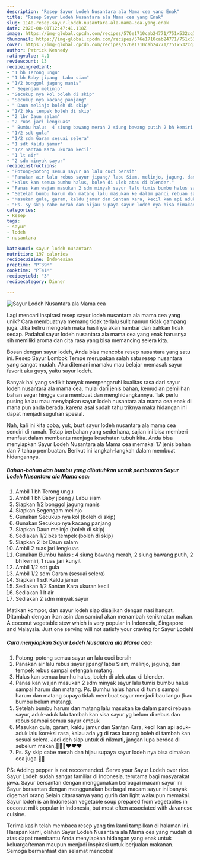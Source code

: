 ```yaml
---
description: "Resep Sayur Lodeh Nusantara ala Mama cea yang Enak"
title: "Resep Sayur Lodeh Nusantara ala Mama cea yang Enak"
slug: 1140-resep-sayur-lodeh-nusantara-ala-mama-cea-yang-enak
date: 2020-08-01T12:47:41.118Z
image: https://img-global.cpcdn.com/recipes/576e1710cab24771/751x532cq70/sayur-lodeh-nusantara-ala-mama-cea-foto-resep-utama.jpg
thumbnail: https://img-global.cpcdn.com/recipes/576e1710cab24771/751x532cq70/sayur-lodeh-nusantara-ala-mama-cea-foto-resep-utama.jpg
cover: https://img-global.cpcdn.com/recipes/576e1710cab24771/751x532cq70/sayur-lodeh-nusantara-ala-mama-cea-foto-resep-utama.jpg
author: Patrick Kennedy
ratingvalue: 4.1
reviewcount: 13
recipeingredient:
- "1 bh Terong ungu"
- "1 bh Baby jipang  Labu siam"
- "1/2 bonggol jagung manis"
- " Segengam melinjo"
- "Secukup nya kol boleh di skip"
- "Secukup nya kacang panjang"
- " Daun melinjo boleh di skip"
- "1/2 bks tempek boleh di skip"
- "2 lbr Daun salam"
- "2 ruas jari lengkuas"
- " Bumbu halus  4 siung bawang merah 2 siung bawang putih 2 bh kemiri 1 ruas jari kunyit"
- "1/2 sdt gula"
- "1/2 sdm Garam sesuai selera"
- "1 sdt Kaldu jamur"
- "1/2 Santan Kara ukuran kecil"
- "1 lt air"
- "2 sdm minyak sayur"
recipeinstructions:
- "Potong-potong semua sayur an lalu cuci bersih"
- "Panakan air lalu rebus sayur jipang/ labu Siam, melinjo, jagung, dan tempek rebus sampai setengah matang."
- "Halus kan semua bumhu halus, boleh di ulek atau di blender."
- "Panas kan wajan masukan 2 sdm minyak sayur lalu tumis bumbu halus sampai harum dan matang. Ps. Bumhu halus harus di tumis sampai harum dan matang supaya tidak membuat sayur menjadi bau langu (bau bumbu belum matang)."
- "Setelah bumbu harum dan matang lalu masukan ke dalam panci rebuan sayur, aduk-aduk lalu tambah kan sisa sayur yg belum di rebus dan rebus sampai semua sayur empuk"
- "Masukan gula, garam, kaldu jamur dan Santan Kara, kecil kan api aduk-aduk lalu koreksi rasa, kalau ada yg di rasa kurang boleh di tambah kan sesuai selera. Jadi deh siap untuk di nikmati, jangan lupa berdoa dl sebelum makan,🙏🙏🙏❤️❤️❤️"
- "Ps. Sy skip cabe merah dan hijau supaya sayur lodeh nya bisa dimakan cea juga 🤗🤗"
categories:
- Resep
tags:
- sayur
- lodeh
- nusantara

katakunci: sayur lodeh nusantara 
nutrition: 197 calories
recipecuisine: Indonesian
preptime: "PT39M"
cooktime: "PT41M"
recipeyield: "3"
recipecategory: Dinner

---
```



![Sayur Lodeh Nusantara ala Mama cea](https://img-global.cpcdn.com/recipes/576e1710cab24771/751x532cq70/sayur-lodeh-nusantara-ala-mama-cea-foto-resep-utama.jpg)

Lagi mencari inspirasi resep sayur lodeh nusantara ala mama cea yang unik? Cara membuatnya memang tidak terlalu sulit namun tidak gampang juga. Jika keliru mengolah maka hasilnya akan hambar dan bahkan tidak sedap. Padahal sayur lodeh nusantara ala mama cea yang enak harusnya sih memiliki aroma dan cita rasa yang bisa memancing selera kita.

Bosan dengan sayur lodeh, Anda bisa mencoba resep nusantara yang satu ini. Resep Sayur Lombok Tempe merupakan salah satu resep nusantara yang sangat mudah. Aku ditemani mamaku mau belajar memasak sayur favorit aku guys, yaitu sayur lodeh.

Banyak hal yang sedikit banyak mempengaruhi kualitas rasa dari sayur lodeh nusantara ala mama cea, mulai dari jenis bahan, kemudian pemilihan bahan segar hingga cara membuat dan menghidangkannya. Tak perlu pusing kalau mau menyiapkan sayur lodeh nusantara ala mama cea enak di mana pun anda berada, karena asal sudah tahu triknya maka hidangan ini dapat menjadi suguhan spesial.


Nah, kali ini kita coba, yuk, buat sayur lodeh nusantara ala mama cea sendiri di rumah. Tetap berbahan yang sederhana, sajian ini bisa memberi manfaat dalam membantu menjaga kesehatan tubuh kita. Anda bisa menyiapkan Sayur Lodeh Nusantara ala Mama cea memakai 17 jenis bahan dan 7 tahap pembuatan. Berikut ini langkah-langkah dalam membuat hidangannya.

<!--inarticleads1-->

##### Bahan-bahan dan bumbu yang dibutuhkan untuk pembuatan Sayur Lodeh Nusantara ala Mama cea:

1. Ambil 1 bh Terong ungu
1. Ambil 1 bh Baby jipang / Labu siam
1. Siapkan 1/2 bonggol jagung manis
1. Siapkan  Segengam melinjo
1. Gunakan Secukup nya kol (boleh di skip)
1. Gunakan Secukup nya kacang panjang
1. Siapkan  Daun melinjo (boleh di skip)
1. Sediakan 1/2 bks tempek (boleh di skip)
1. Siapkan 2 lbr Daun salam
1. Ambil 2 ruas jari lengkuas
1. Gunakan  Bumbu halus : 4 siung bawang merah, 2 siung bawang putih, 2 bh kemiri, 1 ruas jari kunyit
1. Ambil 1/2 sdt gula
1. Ambil 1/2 sdm Garam (sesuai selera)
1. Siapkan 1 sdt Kaldu jamur
1. Sediakan 1/2 Santan Kara ukuran kecil
1. Sediakan 1 lt air
1. Sediakan 2 sdm minyak sayur


Matikan kompor, dan sayur lodeh siap disajikan dengan nasi hangat. Ditambah dengan ikan asin dan sambal akan menambah kenikmatan makan. A coconut vegetable stew which is very popular in Indonesia, Singapore and Malaysia. Just one serving will not satisfy your craving for Sayur Lodeh! 

<!--inarticleads2-->

##### Cara menyiapkan Sayur Lodeh Nusantara ala Mama cea:

1. Potong-potong semua sayur an lalu cuci bersih
1. Panakan air lalu rebus sayur jipang/ labu Siam, melinjo, jagung, dan tempek rebus sampai setengah matang.
1. Halus kan semua bumhu halus, boleh di ulek atau di blender.
1. Panas kan wajan masukan 2 sdm minyak sayur lalu tumis bumbu halus sampai harum dan matang. Ps. Bumhu halus harus di tumis sampai harum dan matang supaya tidak membuat sayur menjadi bau langu (bau bumbu belum matang).
1. Setelah bumbu harum dan matang lalu masukan ke dalam panci rebuan sayur, aduk-aduk lalu tambah kan sisa sayur yg belum di rebus dan rebus sampai semua sayur empuk
1. Masukan gula, garam, kaldu jamur dan Santan Kara, kecil kan api aduk-aduk lalu koreksi rasa, kalau ada yg di rasa kurang boleh di tambah kan sesuai selera. Jadi deh siap untuk di nikmati, jangan lupa berdoa dl sebelum makan,🙏🙏🙏❤️❤️❤️
1. Ps. Sy skip cabe merah dan hijau supaya sayur lodeh nya bisa dimakan cea juga 🤗🤗


PS: Adding pepper is not reccomended. Serve your Sayur Lodeh over rice. Sayur Lodeh sudah sangat familiar di Indonesia, terutama bagi masyarakat jawa. Sayur bersantan dengan menggunakan berbagai macam sayur ini Sayur bersantan dengan menggunakan berbagai macam sayur ini banyak digemari orang Selain citarasanya yang gurih dan light walaupun memakai. Sayur lodeh is an Indonesian vegetable soup prepared from vegetables in coconut milk popular in Indonesia, but most often associated with Javanese cuisine. 

Terima kasih telah membaca resep yang tim kami tampilkan di halaman ini. Harapan kami, olahan Sayur Lodeh Nusantara ala Mama cea yang mudah di atas dapat membantu Anda menyiapkan hidangan yang enak untuk keluarga/teman maupun menjadi inspirasi untuk berjualan makanan. Semoga bermanfaat dan selamat mencoba!
